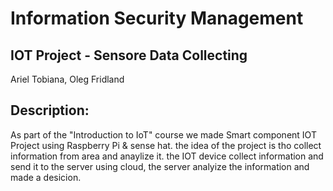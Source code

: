 # Information Security Management
## IOT Project - Sensore Data Collecting 
Ariel Tobiana, Oleg Fridland

## Description:
As part of the "Introduction to IoT" course we made Smart component IOT Project using Raspberry Pi & sense hat.
the idea of the project is tho collect information from area and anaylize it.
the IOT device collect information and send it to the server using cloud, the server analyize the information and made a desicion.
